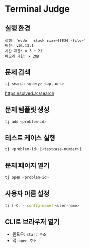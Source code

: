 # Terminal Judge

## 실행 환경

```text
실행: `node --stack-size=65536 <file>`
버전: v16.13.1
시간 제한: × 3 + 2초
메모리 제한: × 2MB
```

## 문제 검색

```bash
tj search <query> <options>
```

https://solved.ac/search

## 문제 템플릿 생성

```bash
tj add <problem-id>
```

## 테스트 케이스 실행

```bash
tj <problem-id> [<testcase-number>]
```

## 문제 페이지 열기

```bash
tj open <problem-id>
```

## 사용자 이름 설정

```bash
tj [-C, --config-name] <user-name>
```

## CLI로 브라우저 열기

- 윈도우: `start 주소`
- 맥: `open 주소`
